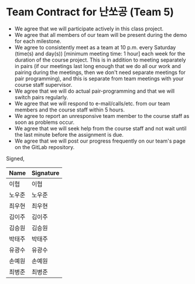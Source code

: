 # Team Contract for 난쏘공 (Team 5)

- We agree that we will participate actively in this class project.
- We agree that all members of our team will be present during the demo for each milestone.
- We agree to consistently meet as a team at 10 p.m. every Saturday (time(s) and day(s)) [minimum meeting time: 1 hour] each week for the duration of the course project.
  This is in addition to meeting separately in pairs (if our meetings last long enough that we do all our work and pairing during the meetings, then we don't need separate meetings for pair programming), and this is separate from team meetings with your course staff supervisor.
- We agree that we will do actual pair-programming and that we will switch pairs regularly.
- We agree that we will respond to e-mail/calls/etc. from our team members and the course staff within 5 hours.
- We agree to report an unresponsive team member to the course staff as soon as problems occur.
- We agree that we will seek help from the course staff and not wait until the last minute before the assignment is due.
- We agree that we will post our progress frequently on our team's page on the GitLab repository.

Signed,

| Name   | Signature |
| ------ | --------- |
| 이협   | 이협      |
| 노우준 | 노우준    |
| 최우현 | 최우현    |
| 김이주 | 김이주    |
| 김승원 | 김승원    |
| 박태주 | 박태주    |
| 유광수 | 유광수    |
| 손예원 | 손예원    |
| 최병준 | 최병준    |
